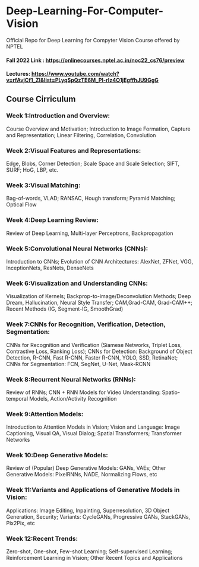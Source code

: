 # Deep-Learning-For-Computer-Vision
Official Repo for Deep Learning for Compyter Vision Course offered by NPTEL
#### Fall 2022 Link : https://onlinecourses.nptel.ac.in/noc22_cs76/preview
#### Lectures: https://www.youtube.com/watch?v=rfAvjCf1_ZI&list=PLyqSpQzTE6M_PI-rIz4O1jEgffhJU9GgG 
## Course Cirriculum
### Week 1:Introduction and Overview: 
Course Overview and Motivation; Introduction to Image Formation, Capture and Representation; Linear Filtering, Correlation,          Convolution
### Week 2:Visual Features and Representations: 
Edge, Blobs, Corner Detection; Scale Space and Scale Selection; SIFT, SURF; HoG, LBP, etc.
### Week 3:Visual Matching:
Bag-of-words, VLAD; RANSAC, Hough transform; Pyramid Matching; Optical Flow
### Week 4:Deep Learning Review:
Review of Deep Learning, Multi-layer Perceptrons, Backpropagation
### Week 5:Convolutional Neural Networks (CNNs):
Introduction to CNNs; Evolution of CNN Architectures: AlexNet, ZFNet, VGG, InceptionNets, ResNets, DenseNets
### Week 6:Visualization and Understanding CNNs:
Visualization of Kernels; Backprop-to-image/Deconvolution Methods; Deep Dream, Hallucination, Neural Style Transfer;  	CAM,Grad-CAM, Grad-CAM++; Recent Methods (IG, Segment-IG, SmoothGrad)
### Week 7:CNNs for Recognition, Verification, Detection, Segmentation:
CNNs for Recognition and Verification (Siamese Networks, Triplet Loss, Contrastive Loss, Ranking Loss); CNNs for 	Detection: Background of Object Detection, R-CNN, Fast R-CNN, Faster R-CNN, YOLO, SSD, RetinaNet; CNNs for 	Segmentation: FCN, SegNet, U-Net, Mask-RCNN
### Week 8:Recurrent Neural Networks (RNNs): 
Review of RNNs; CNN + RNN Models for Video Understanding: Spatio-temporal Models, Action/Activity Recognition
### Week 9:Attention Models:
Introduction to Attention Models in Vision; Vision and Language: Image Captioning, Visual QA, Visual Dialog; Spatial 	Transformers; Transformer Networks
### Week 10:Deep Generative Models:
Review of (Popular) Deep Generative Models: GANs, VAEs; Other Generative Models: PixelRNNs, NADE, Normalizing 	Flows, etc
### Week 11:Variants and Applications of Generative Models in Vision: 
Applications: Image Editing, Inpainting, Superresolution, 3D Object Generation, Security; Variants: CycleGANs, Progressive 	GANs, StackGANs, Pix2Pix, etc
### Week 12:Recent Trends:
Zero-shot, One-shot, Few-shot Learning; Self-supervised Learning; Reinforcement Learning in Vision; Other Recent Topics and Applications

